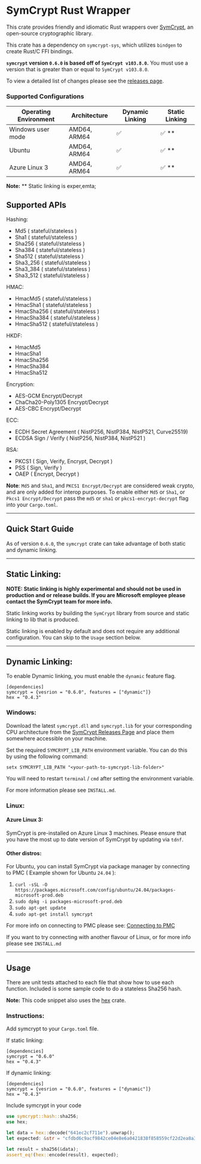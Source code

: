 # SymCrypt Rust Wrapper

This crate provides friendly and idiomatic Rust wrappers over [SymCrypt](https://github.com/microsoft/SymCrypt), an open-source cryptographic library.

This crate has a dependency on `symcrypt-sys`, which utilizes `bindgen` to create Rust/C FFI bindings.

**`symcrypt` version `0.6.0` is based off of `SymCrypt v103.8.0`.** You must use a version that is greater than or equal to `SymCrypt v103.8.0`. 

To view a detailed list of changes please see the [releases page](https://github.com/microsoft/rust-symcrypt/releases/).


### Supported Configurations
| Operating Environment | Architecture      | Dynamic Linking | Static Linking |
| --------------------- | ----------------- | --------------- | -------------- |
| Windows user mode     | AMD64, ARM64      | ✅              | ✅  **        |
| Ubuntu                | AMD64, ARM64      | ✅              | ✅  **        |
| Azure Linux 3         | AMD64, ARM64      | ✅              | ✅  **        |

**Note:** ** Static linking is exper,emta; 



## Supported APIs

Hashing:
- Md5 ( stateful/stateless )
- Sha1 ( stateful/stateless )
- Sha256 ( stateful/stateless )
- Sha384 ( stateful/stateless )
- Sha512 ( stateful/stateless )
- Sha3_256 ( stateful/stateless )
- Sha3_384 ( stateful/stateless )
- Sha3_512 ( stateful/stateless )

HMAC:
- HmacMd5 ( stateful/stateless )
- HmacSha1 ( stateful/stateless )
- HmacSha256 ( stateful/stateless )
- HmacSha384 ( stateful/stateless )
- HmacSha512 ( stateful/stateless )

HKDF:
- HmacMd5
- HmacSha1
- HmacSha256
- HmacSha384
- HmacSha512

Encryption: 
- AES-GCM Encrypt/Decrypt
- ChaCha20-Poly1305 Encrypt/Decrypt
- AES-CBC Encrypt/Decrypt

ECC:
- ECDH Secret Agreement ( NistP256, NistP384, NistP521, Curve25519)
- ECDSA Sign / Verify ( NistP256, NistP384, NistP521 )

RSA: 
- PKCS1 ( Sign, Verify, Encrypt, Decrypt )
- PSS ( Sign, Verify )
- OAEP ( Encrypt, Decrypt )

**Note**: `Md5` and `Sha1`, and `PKCS1 Encrypt/Decrypt` are considered weak crypto, and are only added for interop purposes.
To enable either `Md5` or `Sha1`, or `Pkcs1 Encrypt/Decrypt` pass the `md5` or `sha1` or `pkcs1-encrypt-decrypt` flag into your `Cargo.toml`. 

---


## Quick Start Guide

As of version `0.6.0`,  the `symcrypt` crate can take advantage of both static and dynamic linking.

---

## Static Linking:

**NOTE: Static linking is highly experimental and should not be used in production and or release builds. If you are Microsoft employee please contact the SymCrypt team for more info.**

Static linking works by building the `SymCrypt` library from source and static linking to lib that is produced.

Static linking is enabled by default and does not require any additional configuration. You can skip to the `Usage` section below. 

---
## Dynamic Linking:

To enable Dynamic linking, you must enable the `dynamic` feature flag.

```cargo
[dependencies]
symcrypt = {vesrion = "0.6.0", features = ["dynamic"]}
hex = "0.4.3"
```

### Windows:
Download the latest `symcrypt.dll` and `symcrypt.lib` for your corresponding CPU architecture from the [SymCrypt Releases Page](https://github.com/microsoft/SymCrypt/releases) and place them somewhere accessible on your machine.

Set the required `SYMCRYPT_LIB_PATH` environment variable. You can do this by using the following command:

`setx SYMCRYPT_LIB_PATH "<your-path-to-symcrypt-lib-folder>"`

You will need to restart `terminal` / `cmd` after setting the environment variable.

For more information please see `INSTALL.md`.

### Linux:

#### Azure Linux 3:
SymCrypt is pre-installed on Azure Linux 3 machines. Please ensure that you have the most up to date version of SymCrypt by updating via `tdnf`.


#### Other distros:

For Ubuntu, you can install SymCrypt via package manager by connecting to PMC ( Example shown for Ubuntu `24.04` ):

1. `curl -sSL -O https://packages.microsoft.com/config/ubuntu/24.04/packages-microsoft-prod.deb` 
2. `sudo dpkg -i packages-microsoft-prod.deb`
3. `sudo apt-get update`
4. `sudo apt-get install symcrypt`

For more info on connecting to PMC please see: [Connecting to PMC](https://learn.microsoft.com/en-us/linux/packages) 

If you want to try connecting with another flavour of Linux, or for more info please see `INSTALL.md`

---

## Usage
There are unit tests attached to each file that show how to use each function. Included is some sample code to do a stateless Sha256 hash. 

**Note:** This code snippet also uses the [hex](https://crates.io/crates/hex) crate.

### Instructions:  

Add symcrypt to your `Cargo.toml` file.

If static linking:
```cargo
[dependencies]
symcrypt = "0.6.0"
hex = "0.4.3"
```


If dynamic linking:
```cargo
[dependencies]
symcrypt = {vesrion = "0.6.0", features = ["dynamic"]}
hex = "0.4.3"
```

Include symcrypt in your code  

```rust
use symcrypt::hash::sha256; 
use hex;

let data = hex::decode("641ec2cf711e").unwrap();
let expected: &str = "cfdbd6c9acf9842ce04e8e6a0421838f858559cf22d2ea8a38bd07d5e4692233";

let result = sha256(&data);
assert_eq!(hex::encode(result), expected);
```
